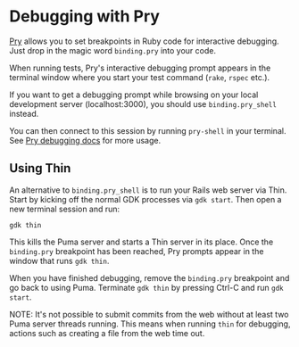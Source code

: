 # Debugging with Pry

[Pry](https://pryrepl.org/) allows you to set breakpoints in Ruby code
for interactive debugging. Just drop in the magic word `binding.pry` into your code.

When running tests, Pry's interactive debugging prompt appears in the
terminal window where you start your test command (`rake`, `rspec` etc.).

If you want to get a debugging prompt while browsing on your local
development server (localhost:3000), you should use `binding.pry_shell` instead.

You can then connect to this session by running `pry-shell` in your terminal. See
[Pry debugging docs](https://docs.gitlab.com/ee/development/pry_debugging.html) for more usage.

## Using Thin

An alternative to `binding.pry_shell` is to run your Rails web server via Thin.
Start by kicking off the normal GDK processes via `gdk start`. Then open a new terminal session and run:

```shell
gdk thin
```

This kills the Puma server and starts a Thin server in its place. Once
the `binding.pry` breakpoint has been reached, Pry prompts appear in the window
that runs `gdk thin`.

When you have finished debugging, remove the `binding.pry` breakpoint and go
back to using Puma. Terminate `gdk thin` by pressing Ctrl-C
and run `gdk start`.

NOTE:
It's not possible to submit commits from the web without at least two Puma server
threads running. This means when running `thin` for debugging, actions such as creating a file from
the web time out.
